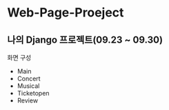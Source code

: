 # Web-Page-Proeject
## 나의 Django 프로젝트(09.23 ~ 09.30)

화면 구성
* Main
* Concert
* Musical
* Ticketopen
* Review

